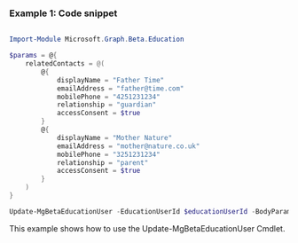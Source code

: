### Example 1: Code snippet

```powershell

Import-Module Microsoft.Graph.Beta.Education

$params = @{
	relatedContacts = @(
		@{
			displayName = "Father Time"
			emailAddress = "father@time.com"
			mobilePhone = "4251231234"
			relationship = "guardian"
			accessConsent = $true
		}
		@{
			displayName = "Mother Nature"
			emailAddress = "mother@nature.co.uk"
			mobilePhone = "3251231234"
			relationship = "parent"
			accessConsent = $true
		}
	)
}

Update-MgBetaEducationUser -EducationUserId $educationUserId -BodyParameter $params

```
This example shows how to use the Update-MgBetaEducationUser Cmdlet.

